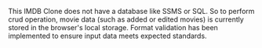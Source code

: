 This IMDB Clone does not have a database like SSMS or SQL. So to perform crud operation, movie data (such as added or edited movies) is currently stored in the browser's local storage. Format validation has been implemented to ensure input data meets expected standards.
